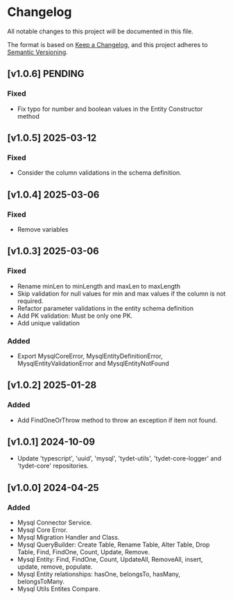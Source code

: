# Changelog
All notable changes to this project will be documented in this file.

The format is based on [Keep a Changelog](https://keepachangelog.com/en/1.0.0/),
and this project adheres to [Semantic Versioning](https://semver.org/spec/v2.0.0.html).

## [v1.0.6] PENDING
### Fixed
* Fix typo for number and boolean values in the Entity Constructor method

## [v1.0.5] 2025-03-12
### Fixed
* Consider the column validations in the schema definition.

## [v1.0.4] 2025-03-06
### Fixed
* Remove variables

## [v1.0.3] 2025-03-06
### Fixed
* Rename minLen to minLength and maxLen to maxLength
* Skip validation for null values for min and max values if the column is not required.
* Refactor parameter validations in the entity schema definition
* Add PK validation: Must be only one PK.
* Add unique validation
### Added
* Export MysqlCoreError, MysqlEntityDefinitionError, MysqlEntityValidationError and MysqlEntityNotFound

## [v1.0.2] 2025-01-28
### Added
* Add FindOneOrThrow method to throw an exception if item not found.

## [v1.0.1] 2024-10-09
* Update 'typescript', 'uuid', 'mysql', 'tydet-utils', 'tydet-core-logger' and 'tydet-core' repositories.

## [v1.0.0] 2024-04-25
### Added
* Mysql Connector Service.
* Mysql Core Error.
* Mysql Migration Handler and Class.
* Mysql QueryBuilder: Create Table, Rename Table, Alter Table, Drop Table, Find, FindOne, Count, Update, Remove.
* Mysql Entity: Find, FindOne, Count, UpdateAll, RemoveAll, insert, update, remove, populate.
* Mysql Entity relationships: hasOne, belongsTo, hasMany, belongsToMany.
* Mysql Utils Entites Compare.
